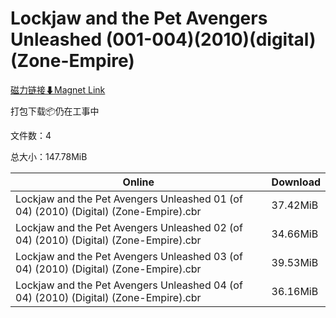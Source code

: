 # Lockjaw and the Pet Avengers Unleashed (001-004)(2010)(digital)(Zone-Empire)

[磁力链接⬇Magnet Link](magnet:?xt=urn:btih:2b0178412312d326f2b080231192cd16e4b95c9a&dn=Lockjaw%20and%20the%20Pet%20Avengers%20Unleashed%20%28001-004%29%282010%29%28digital%29%28Zone-Empire%29)

打包下载📦仍在工事中

文件数：4

总大小：147.78MiB

Online | Download
--- | ---
Lockjaw and the Pet Avengers Unleashed 01 (of 04) (2010) (Digital) (Zone-Empire).cbr | 37.42MiB
Lockjaw and the Pet Avengers Unleashed 02 (of 04) (2010) (Digital) (Zone-Empire).cbr | 34.66MiB
Lockjaw and the Pet Avengers Unleashed 03 (of 04) (2010) (Digital) (Zone-Empire).cbr | 39.53MiB
Lockjaw and the Pet Avengers Unleashed 04 (of 04) (2010) (Digital) (Zone-Empire).cbr | 36.16MiB